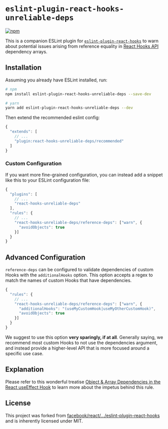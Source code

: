 # `eslint-plugin-react-hooks-unreliable-deps`
[![npm](https://img.shields.io/npm/v/eslint-plugin-react-hooks-unreliable-deps.svg?style=flat-square)](https://www.npmjs.com/package/eslint-plugin-react-hooks-unreliable-deps)

This is a companion ESLint plugin for [`eslint-plugin-react-hooks`](https://github.com/facebook/react/tree/main/packages/eslint-plugin-react-hooks) to warn about potential issues arising from reference equality in [React Hooks API](https://reactjs.org/docs/hooks-intro.html) dependency arrays.

## Installation

Assuming you already have ESLint installed, run:

```sh
# npm
npm install eslint-plugin-react-hooks-unreliable-deps --save-dev

# yarn
yarn add eslint-plugin-react-hooks-unreliable-deps --dev
```

Then extend the recommended eslint config:

```js
{
  "extends": [
    // ...
    "plugin:react-hooks-unreliable-deps/recommended"
  ]
}
```

### Custom Configuration

If you want more fine-grained configuration, you can instead add a snippet like this to your ESLint configuration file:

```js
{
  "plugins": [
    // ...
    "react-hooks-unreliable-deps"
  ],
  "rules": {
    // ...
    "react-hooks-unreliable-deps/reference-deps": ["warn", {
      "avoidObjects": true
    }]
  }
}
```


## Advanced Configuration

`reference-deps` can be configured to validate dependencies of custom Hooks with the `additionalHooks` option.
This option accepts a regex to match the names of custom Hooks that have dependencies.

```js
{
  "rules": {
    // ...
    "react-hooks-unreliable-deps/reference-deps": ["warn", {
      "additionalHooks": "(useMyCustomHook|useMyOtherCustomHook)",
      "avoidObjects": true
    }]
  }
}
```

We suggest to use this option **very sparingly, if at all**. Generally saying, we recommend most custom Hooks to not use the dependencies argument, and instead provide a higher-level API that is more focused around a specific use case.

## Explanation

Please refer to this wonderful treatise [Object & Array Dependencies in the React useEffect Hook](https://www.benmvp.com/blog/object-array-dependencies-react-useEffect-hook/) to learn more about the impetus behind this rule.

## License

This project was forked from [facebook/react/.../eslint-plugin-react-hooks](https://github.com/facebook/react/tree/main/packages/eslint-plugin-react-hooks) and is inherently licensed under MIT.

